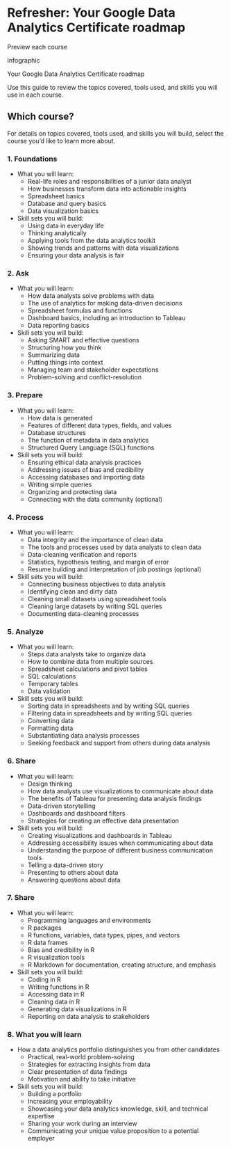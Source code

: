 # Refresher: Your Google Data Analytics Certificate roadmap

Preview each course

Infographic

Your Google Data Analytics Certificate roadmap

Use this guide to review the topics covered, tools used, and skills you will use in each course.

## Which course?

For details on topics covered, tools used, and skills you will build, select the course you’d like to learn more about.

### 1. Foundations

- What you will learn:
  - Real-life roles and responsibilities of a junior data analyst
  - How businesses transform data into actionable insights
  - Spreadsheet basics
  - Database and query basics
  - Data visualization basics
- Skill sets you will build:
  - Using data in everyday life
  - Thinking analytically
  - Applying tools from the data analytics toolkit
  - Showing trends and patterns with data visualizations
  - Ensuring your data analysis is fair

### 2. Ask

- What you will learn:
  - How data analysts solve problems with data
  - The use of analytics for making data-driven decisions
  - Spreadsheet formulas and functions
  - Dashboard basics, including an introduction to Tableau
  - Data reporting basics
- Skill sets you will build:
  - Asking SMART and effective questions
  - Structuring how you think
  - Summarizing data
  - Putting things into context
  - Managing team and stakeholder expectations
  - Problem-solving and conflict-resolution

### 3. Prepare

- What you will learn:
  - How data is generated
  - Features of different data types, fields, and values
  - Database structures
  - The function of metadata in data analytics
  - Structured Query Language (SQL) functions
- Skill sets you will build:
  - Ensuring ethical data analysis practices
  - Addressing issues of bias and credibility
  - Accessing databases and importing data
  - Writing simple queries
  - Organizing and protecting data
  - Connecting with the data community (optional)

### 4. Process

- What you will learn:
  - Data integrity and the importance of clean data
  - The tools and processes used by data analysts to clean data
  - Data-cleaning verification and reports
  - Statistics, hypothesis testing, and margin of error
  - Resume building and interpretation of job postings (optional)
- Skill sets you will build:
  - Connecting business objectives to data analysis
  - Identifying clean and dirty data
  - Cleaning small datasets using spreadsheet tools
  - Cleaning large datasets by writing SQL queries
  - Documenting data-cleaning processes

### 5. Analyze

- What you will learn:
  - Steps data analysts take to organize data
  - How to combine data from multiple sources
  - Spreadsheet calculations and pivot tables
  - SQL calculations
  - Temporary tables
  - Data validation
- Skill sets you will build:
  - Sorting data in spreadsheets and by writing SQL queries
  - Filtering data in spreadsheets and by writing SQL queries
  - Converting data
  - Formatting data
  - Substantiating data analysis processes
  - Seeking feedback and support from others during data analysis

### 6. Share

- What you will learn:
  - Design thinking
  - How data analysts use visualizations to communicate about data
  - The benefits of Tableau for presenting data analysis findings
  - Data-driven storytelling
  - Dashboards and dashboard filters
  - Strategies for creating an effective data presentation
- Skill sets you will build:
  - Creating visualizations and dashboards in Tableau
  - Addressing accessibility issues when communicating about data
  - Understanding the purpose of different business communication tools
  - Telling a data-driven story
  - Presenting to others about data
  - Answering questions about data

### 7. Share

- What you will learn:
  - Programming languages and environments
  - R packages
  - R functions, variables, data types, pipes, and vectors
  - R data frames
  - Bias and credibility in R
  - R visualization tools
  - R Markdown for documentation, creating structure, and emphasis
- Skill sets you will build:
  - Coding in R
  - Writing functions in R
  - Accessing data in R
  - Cleaning data in R
  - Generating data visualizations in R
  - Reporting on data analysis to stakeholders

### 8. What you will learn

- How a data analytics portfolio distinguishes you from other candidates
  - Practical, real-world problem-solving
  - Strategies for extracting insights from data
  - Clear presentation of data findings
  - Motivation and ability to take initiative
- Skill sets you will build:
  - Building a portfolio
  - Increasing your employability
  - Showcasing your data analytics knowledge, skill, and technical expertise
  - Sharing your work during an interview
  - Communicating your unique value proposition to a potential employer